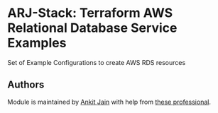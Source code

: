 # ARJ-Stack: Terraform AWS Relational Database Service Examples

Set of Example Configurations to create AWS RDS resources


## Authors

Module is maintained by [Ankit Jain](https://github.com/ankit-jn) with help from [these professional](https://github.com/arjstack/terraform-aws-examples/graphs/contributors).
